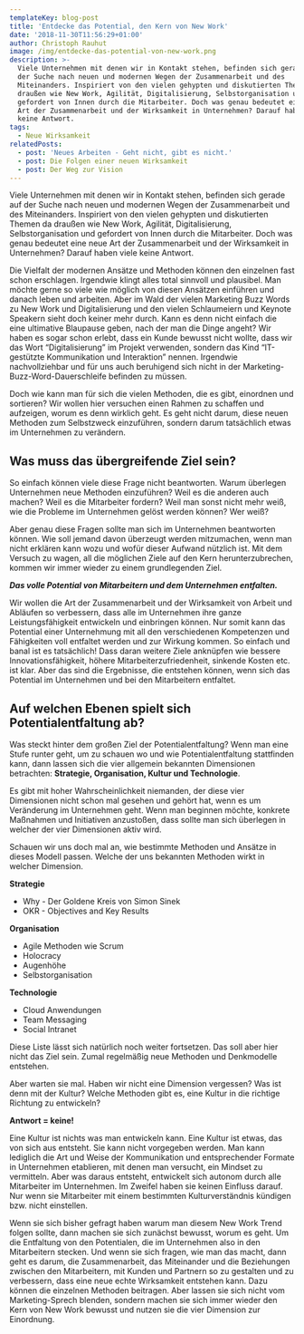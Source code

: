 ```yaml
---
templateKey: blog-post
title: 'Entdecke das Potential, den Kern von New Work'
date: '2018-11-30T11:56:29+01:00'
author: Christoph Rauhut
image: /img/entdecke-das-potential-von-new-work.png
description: >-
  Viele Unternehmen mit denen wir in Kontakt stehen, befinden sich gerade auf
  der Suche nach neuen und modernen Wegen der Zusammenarbeit und des
  Miteinanders. Inspiriert von den vielen gehypten und diskutierten Themen da
  draußen wie New Work, Agilität, Digitalisierung, Selbstorganisation und
  gefordert von Innen durch die Mitarbeiter. Doch was genau bedeutet eine neue
  Art der Zusammenarbeit und der Wirksamkeit in Unternehmen? Darauf haben viele
  keine Antwort.
tags:
  - Neue Wirksamkeit
relatedPosts:
  - post: 'Neues Arbeiten - Geht nicht, gibt es nicht.'
  - post: Die Folgen einer neuen Wirksamkeit
  - post: Der Weg zur Vision
---
```

Viele Unternehmen mit denen wir in Kontakt stehen, befinden sich gerade auf der Suche nach neuen und modernen Wegen der Zusammenarbeit und des Miteinanders. Inspiriert von den vielen gehypten und diskutierten Themen da draußen wie New Work, Agilität, Digitalisierung, Selbstorganisation und gefordert von Innen durch die Mitarbeiter. Doch was genau bedeutet eine neue Art der Zusammenarbeit und der Wirksamkeit in Unternehmen? Darauf haben viele keine Antwort. 

Die Vielfalt der modernen Ansätze und Methoden können den einzelnen fast schon erschlagen. Irgendwie klingt alles total sinnvoll und plausibel. Man möchte gerne so viele wie möglich von diesen Ansätzen einführen und danach leben und arbeiten. Aber im Wald der vielen Marketing Buzz Words zu New Work und Digitalisierung und den vielen Schlaumeiern und Keynote Speakern sieht doch keiner mehr durch. Kann es denn nicht einfach die eine ultimative Blaupause geben, nach der man die Dinge angeht? Wir haben es sogar schon erlebt, dass ein Kunde bewusst nicht wollte, dass wir das Wort “Digitalisierung” im Projekt verwenden, sondern das Kind “IT-gestützte Kommunikation und Interaktion” nennen. Irgendwie nachvollziehbar und für uns auch beruhigend sich nicht in der Marketing-Buzz-Word-Dauerschleife befinden zu müssen.

Doch wie kann man für sich die vielen Methoden, die es gibt, einordnen und sortieren? Wir wollen hier versuchen einen Rahmen zu schaffen und aufzeigen, worum es denn wirklich geht. Es geht nicht darum, diese neuen Methoden zum Selbstzweck einzuführen, sondern darum tatsächlich etwas im Unternehmen zu verändern. 

## Was muss das übergreifende Ziel sein?

So einfach können viele diese Frage nicht beantworten. Warum überlegen Unternehmen neue Methoden einzuführen? Weil es die anderen auch machen? Weil es die Mitarbeiter fordern? Weil man sonst nicht mehr weiß, wie die Probleme im Unternehmen gelöst werden können? Wer weiß?

Aber genau diese Fragen sollte man sich im Unternehmen beantworten können. Wie soll jemand davon überzeugt werden mitzumachen, wenn man nicht erklären kann wozu und wofür dieser Aufwand nützlich ist. Mit dem Versuch zu wagen, all die möglichen Ziele auf den Kern herunterzubrechen, kommen wir immer wieder zu einem grundlegenden Ziel. 

_**Das volle Potential von Mitarbeitern und dem Unternehmen entfalten.**_

Wir wollen die Art der Zusammenarbeit und der Wirksamkeit von Arbeit und Abläufen so verbessern, dass alle im Unternehmen ihre ganze Leistungsfähigkeit entwickeln und einbringen können. Nur somit kann das Potential einer Unternehmung mit all den verschiedenen Kompetenzen und Fähigkeiten voll entfaltet werden und zur Wirkung kommen. So einfach und banal ist es tatsächlich! Dass daran weitere Ziele anknüpfen wie bessere Innovationsfähigkeit, höhere Mitarbeiterzufriedenheit, sinkende Kosten etc. ist klar. Aber das sind die Ergebnisse, die entstehen können, wenn sich das Potential im Unternehmen und bei den Mitarbeitern entfaltet. 

## Auf welchen Ebenen spielt sich Potentialentfaltung ab?

Was steckt hinter dem großen Ziel der Potentialentfaltung? Wenn man eine Stufe runter geht, um zu schauen wo und wie Potentialentfaltung stattfinden kann, dann lassen sich die vier allgemein bekannten Dimensionen betrachten: **Strategie, Organisation, Kultur und Technologie**. 

Es gibt mit hoher Wahrscheinlichkeit niemanden, der diese vier Dimensionen nicht schon mal gesehen und gehört hat, wenn es um Veränderung im Unternehmen geht. Wenn man beginnen möchte, konkrete Maßnahmen und Initiativen anzustoßen, dass sollte man sich überlegen in welcher der vier Dimensionen aktiv wird.

Schauen wir uns doch mal an, wie bestimmte Methoden und Ansätze in dieses Modell passen. Welche der uns bekannten Methoden wirkt in welcher Dimension.

**Strategie**

* Why - Der Goldene Kreis von Simon Sinek
* OKR - Objectives and Key Results

**Organisation**

* Agile Methoden wie Scrum
* Holocracy
* Augenhöhe
* Selbstorganisation

**Technologie**

* Cloud Anwendungen
* Team Messaging
* Social Intranet

Diese Liste lässt sich natürlich noch weiter fortsetzen. Das soll aber hier nicht das Ziel sein. Zumal regelmäßig neue Methoden und Denkmodelle entstehen. 

Aber warten sie mal. Haben wir nicht eine Dimension vergessen? Was ist denn mit der Kultur? Welche Methoden gibt es, eine Kultur in die richtige Richtung zu entwickeln? 

**Antwort = keine!**

Eine Kultur ist nichts was man entwickeln kann. Eine Kultur ist etwas, das von sich aus entsteht. Sie kann nicht vorgegeben werden. Man kann lediglich die Art und Weise der Kommunikation und entsprechender Formate in Unternehmen etablieren, mit denen man versucht, ein Mindset zu vermitteln. Aber was daraus entsteht, entwickelt sich autonom durch alle Mitarbeiter im Unternehmen. Im Zweifel haben sie keinen Einfluss darauf. Nur wenn sie Mitarbeiter mit einem bestimmten Kulturverständnis kündigen bzw. nicht einstellen. 

Wenn sie sich bisher gefragt haben warum man diesem New Work Trend folgen sollte, dann machen sie sich zunächst bewusst, worum es geht. Um die Entfaltung von den Potentialen, die im Unternehmen also in den Mitarbeitern stecken. Und wenn sie sich fragen, wie man das macht, dann geht es darum, die Zusammenarbeit, das Miteinander und die Beziehungen zwischen den Mitarbeitern, mit Kunden und Partnern so zu gestalten und zu verbessern, dass eine neue echte Wirksamkeit entstehen kann. Dazu können die einzelnen Methoden beitragen. Aber lassen sie sich nicht vom Marketing-Sprech blenden, sondern machen sie sich immer wieder den Kern von New Work bewusst und nutzen sie die vier Dimension zur Einordnung.
